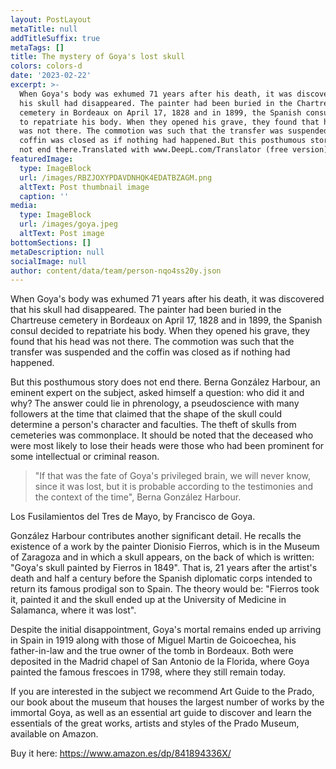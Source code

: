 ```yaml
---
layout: PostLayout
metaTitle: null
addTitleSuffix: true
metaTags: []
title: The mystery of Goya's lost skull
colors: colors-d
date: '2023-02-22'
excerpt: >-
  When Goya's body was exhumed 71 years after his death, it was discovered that
  his skull had disappeared. The painter had been buried in the Chartreuse
  cemetery in Bordeaux on April 17, 1828 and in 1899, the Spanish consul decided
  to repatriate his body. When they opened his grave, they found that his head
  was not there. The commotion was such that the transfer was suspended and the
  coffin was closed as if nothing had happened.But this posthumous story does
  not end there.Translated with www.DeepL.com/Translator (free version)
featuredImage:
  type: ImageBlock
  url: /images/RBZJOXYPDAVDNHQK4EDATBZAGM.png
  altText: Post thumbnail image
  caption: ''
media:
  type: ImageBlock
  url: /images/goya.jpeg
  altText: Post image
bottomSections: []
metaDescription: null
socialImage: null
author: content/data/team/person-nqo4ss20y.json
---
```


When Goya's body was exhumed 71 years after his death, it was discovered that his skull had disappeared. The painter had been buried in the Chartreuse cemetery in Bordeaux on April 17, 1828 and in 1899, the Spanish consul decided to repatriate his body. When they opened his grave, they found that his head was not there. The commotion was such that the transfer was suspended and the coffin was closed as if nothing had happened.


But this posthumous story does not end there. Berna González Harbour, an eminent expert on the subject, asked himself a question: who did it and why? The answer could lie in phrenology, a pseudoscience with many followers at the time that claimed that the shape of the skull could determine a person's character and faculties. The theft of skulls from cemeteries was commonplace. It should be noted that the deceased who were most likely to lose their heads were those who had been prominent for some intellectual or criminal reason.

>
> "If that was the fate of Goya's privileged brain, we will never know, since it was lost, but it is probable according to the testimonies and the context of the time", Berna González Harbour.
>
>



Los Fusilamientos del Tres de Mayo, by Francisco de Goya.


González Harbour contributes another significant detail. He recalls the existence of a work by the painter Dionisio Fierros, which is in the Museum of Zaragoza and in which a skull appears, on the back of which is written: "Goya's skull painted by Fierros in 1849". That is, 21 years after the artist's death and half a century before the Spanish diplomatic corps intended to return its famous prodigal son to Spain. The theory would be: "Fierros took it, painted it and the skull ended up at the University of Medicine in Salamanca, where it was lost".


Despite the initial disappointment, Goya's mortal remains ended up arriving in Spain in 1919 along with those of Miguel Martin de Goicoechea, his father-in-law and the true owner of the tomb in Bordeaux. Both were deposited in the Madrid chapel of San Antonio de la Florida, where Goya painted the famous frescoes in 1798, where they still remain today.


If you are interested in the subject we recommend Art Guide to the Prado, our book about the museum that houses the largest number of works by the immortal Goya, as well as an essential art guide to discover and learn the essentials of the great works, artists and styles of the Prado Museum, available on Amazon.


Buy it here: https://www.amazon.es/dp/841894336X/


